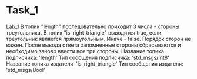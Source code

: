 # Task_1
Lab_1
В топик "length" последовательно приходит 3 числа - стороны треугольника. В топик "is_right_triangle" выводится true, если треугольник является прямоугольным. Иначе - false. Порядок сторон не важен. После вывода ответа запомненные стороны сбрасываются и необходимо заново ввести все три стороны.
Название топика подписчика: 'length'
Тип сообщения подписчика: 'std_msgs/Int8'
Название топика издателя: 'is_right_triangle'
Тип сообщения издателя: 'std_msgs/Bool'
